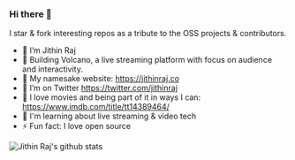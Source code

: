 ### Hi there 👋

 I star & fork interesting repos as a tribute to the OSS projects & contributors.


- 🔭 I’m Jithin Raj
- 🌋 Building Volcano, a live streaming platform with focus on audience and interactivity.
- 🏢 My namesake website: https://jithinraj.co
- 🦜 I’m on Twitter https://twitter.com/jithinraj
- 🎥 I love movies and being part of it in ways I can: https://www.imdb.com/title/tt14389464/
- 🔴 I'm learning about live streaming & video tech
- ⚡ Fun fact: I love open source

![Jithin Raj's github stats](https://github-readme-stats.vercel.app/api?username=jithinraj&show_icons=true)
